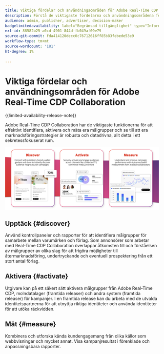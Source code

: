 ```yaml
---
title: Viktiga fördelar och användningsområden för Adobe Real-Time CDP Collaboration
description: Förstå de viktigaste fördelarna och användningsområdena för Adobe Real-Time CDP Collaboration
audience: admin, publisher, advertiser, decision-maker
badgelimitedavailability: label="Begränsad tillgänglighet" type="Informative" url="https://helpx.adobe.com/se/legal/product-descriptions/real-time-customer-data-platform-collaboration.html newtab=true"
exl-id: 88582b25-a0cd-4901-844d-fb049af09e79
source-git-commit: fda414120decc0c76712616ff85b83febede53e9
workflow-type: tm+mt
source-wordcount: '181'
ht-degree: 1%

---
```


# Viktiga fördelar och användningsområden för Adobe Real-Time CDP Collaboration

{{limited-availability-release-note}}

Adobe Real-Time CDP Collaboration har de viktigaste funktionerna för att effektivt identifiera, aktivera och mäta era målgrupper och se till att era marknadsföringsstrategier är robusta och datadrivna, allt detta i ett sekretessfokuserat rum.

![Fördelar och användningsområden för Real-Time CDP Collaboration](/help/assets/benefits-use-cases/discover-activate-measure.png)

## Upptäck {#discover}

Använd kontrollpaneler och rapporter för att identifiera målgrupper för samarbete mellan varumärken och förlag. Som annonsörer som arbetar med Real-Time CDP Collaboration överlappar åtkomsten till och förståelsen av målgrupper av olika slag för att frigöra möjligheter till återmarknadsföring, undertryckande och eventuell prospektering från ett stort antal förlag.

## Aktivera {#activate}

Utgivare kan på ett säkert sätt aktivera målgrupper från Adobe Real-Time CDP, molndatalager (framtida releaser) och andra system (framtida releaser) för kampanjer.
I en framtida release kan du arbeta med de utvalda identitetspartnerna för att utnyttja riktiga identiteter och använda identiteter för att utöka räckvidden.

## Mät {#measure}

Kombinera och utforska kända kundengagemang från olika källor som webbvisningar och mycket annat. Visa kampanjresultat i förenklade och anpassningsbara rapporter.
